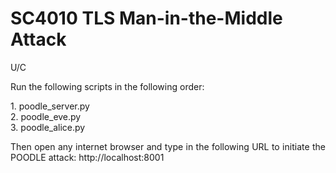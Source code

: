 # SC4010 TLS Man-in-the-Middle Attack

<p>U/C</p>

<div align="justify">
<p>Run the following scripts in the following order:</p>
1. poodle_server.py<br>
2. poodle_eve.py<br>
3. poodle_alice.py<br>
<p>
<p>Then open any internet browser and type in the following URL to initiate the POODLE attack: http://localhost:8001</p>
</div>
